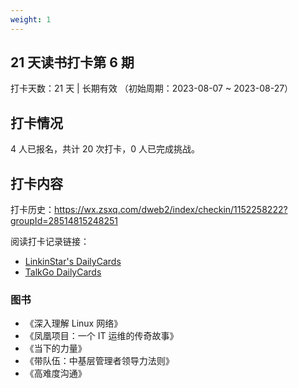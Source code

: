 ```yaml
---
weight: 1
---
```


## 21 天读书打卡第 6 期

打卡天数：21 天 | 长期有效 （初始周期：2023-08-07 ~ 2023-08-27）

## 打卡情况

4 人已报名，共计 20 次打卡，0 人已完成挑战。

## 打卡内容

打卡历史：https://wx.zsxq.com/dweb2/index/checkin/1152258222?groupId=28514815248251

阅读打卡记录链接：
- [LinkinStar's DailyCards](https://card.linkinstars.com/card/page)
- [TalkGo DailyCards](https://talkgo.news/card/page)

### 图书

- 《深入理解 Linux 网络》
- 《凤凰项目：一个 IT 运维的传奇故事》
- 《当下的力量》
- 《带队伍：中基层管理者领导力法则》
- 《高难度沟通》
